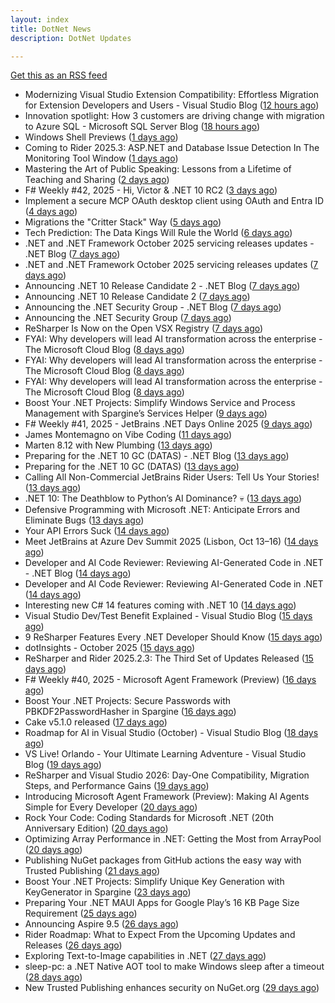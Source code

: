 ```yaml
---
layout: index
title: DotNet News
description: DotNet Updates

---
```


[Get this as an RSS feed](/dotnet.rss)

<!-- news_marker starts -->
- Modernizing Visual Studio Extension Compatibility: Effortless Migration for Extension Developers and Users - Visual Studio Blog ([12 hours ago](https://dotnetkicks.com/r/732859?url=https://devblogs.microsoft.com/visualstudio/modernizing-visual-studio-extension-compatibility-effortless-migration-for-extension-developers-and-users/))
- Innovation spotlight: How 3 customers are driving change with migration to Azure SQL - Microsoft SQL Server Blog ([18 hours ago](https://dotnetkicks.com/r/732814?url=https://www.microsoft.com/en-us/sql-server/blog/2025/10/20/innovation-spotlight-how-3-customers-are-driving-change-with-migration-to-azure-sql/))
- Windows Shell Previews ([1 days ago](https://dotnetkicks.com/r/732795?url=https://textslashplain.com/2025/10/20/windows-shell-previews/))
- Coming to Rider 2025.3: ASP.NET and Database Issue Detection In The Monitoring Tool Window ([1 days ago](https://blog.jetbrains.com/dotnet/2025/10/20/rider-2025-3-asp-dotnet-and-database-issue-monitoring/))
- Mastering the Art of Public Speaking: Lessons from a Lifetime of Teaching and Sharing ([2 days ago](https://dotnettips.wordpress.com/2025/10/19/mastering-the-art-of-public-speaking-lessons-from-a-lifetime-of-teaching-and-sharing/))
- F# Weekly #42, 2025 - Hi, Victor &amp; .NET 10 RC2 ([3 days ago](https://dotnetkicks.com/r/732696?url=https://sergeytihon.com/2025/10/18/f-weekly-42-2025-hi-victor-net-10-rc2/))
- Implement a secure MCP OAuth desktop client using OAuth and Entra ID ([4 days ago](https://dotnetkicks.com/r/732629?url=https://damienbod.com/2025/10/16/implement-a-secure-mcp-oauth-desktop-client-using-oauth-and-entra-id/))
- Migrations the "Critter Stack" Way ([5 days ago](https://dotnetkicks.com/r/732627?url=https://jeremydmiller.com/2025/10/16/migrationsthe-critter-stack-way/))
- Tech Prediction: The Data Kings Will Rule the World ([6 days ago](https://dotnettips.wordpress.com/2025/10/15/tech-prediction-the-data-kings-will-rule-the-world/))
- .NET and .NET Framework October 2025 servicing releases updates - .NET Blog ([7 days ago](https://dotnetkicks.com/r/732496?url=https://devblogs.microsoft.com/dotnet/dotnet-and-dotnet-framework-october-2025-servicing-updates/))
- .NET and .NET Framework October 2025 servicing releases updates ([7 days ago](https://devblogs.microsoft.com/dotnet/dotnet-and-dotnet-framework-october-2025-servicing-updates/))
- Announcing .NET 10 Release Candidate 2 - .NET Blog ([7 days ago](https://dotnetkicks.com/r/732482?url=https://devblogs.microsoft.com/dotnet/dotnet-10-rc-2/))
- Announcing .NET 10 Release Candidate 2 ([7 days ago](https://devblogs.microsoft.com/dotnet/dotnet-10-rc-2/))
- Announcing the .NET Security Group - .NET Blog ([7 days ago](https://dotnetkicks.com/r/732449?url=https://devblogs.microsoft.com/dotnet/announcing-dotnet-security-group/))
- Announcing the .NET Security Group ([7 days ago](https://devblogs.microsoft.com/dotnet/announcing-dotnet-security-group/))
- ReSharper Is Now on the Open VSX Registry ([7 days ago](https://blog.jetbrains.com/dotnet/2025/10/14/resharper-open-vsx/))
- FYAI: Why developers will lead AI transformation across the enterprise  -  The Microsoft Cloud Blog ([8 days ago](https://dotnetkicks.com/r/732384?url=https://www.microsoft.com/en-us/microsoft-cloud/blog/2025/10/13/fyai-why-developers-will-lead-ai-transformation-across-the-enterprise/))
- FYAI: Why developers will lead AI transformation across the enterprise  -  The Microsoft Cloud Blog ([8 days ago](https://dotnetkicks.com/r/732383?url=https://www.microsoft.com/en-us/microsoft-cloud/blog/2025/10/13/fyai-why-developers-will-lead-ai-transformation-across-the-enterprise/))
- FYAI: Why developers will lead AI transformation across the enterprise  -  The Microsoft Cloud Blog ([8 days ago](https://dotnetkicks.com/r/732382?url=https://www.microsoft.com/en-us/microsoft-cloud/blog/2025/10/13/fyai-why-developers-will-lead-ai-transformation-across-the-enterprise/))
- Boost Your .NET Projects: Simplify Windows Service and Process Management with Spargine’s Services Helper ([9 days ago](https://dotnettips.wordpress.com/2025/10/12/boost-your-net-projects-simplify-windows-service-and-process-management-with-spargines-services-helper/))
- F# Weekly #41, 2025 - JetBrains .NET Days Online 2025 ([9 days ago](https://dotnetkicks.com/r/732324?url=https://sergeytihon.com/2025/10/11/f-weekly-41-2025-jetbrains-net-days-online-2025/))
- James Montemagno on Vibe Coding ([11 days ago](https://dotnetkicks.com/r/732297?url=https://jesseliberty.com/2025/10/10/james-montemagno-on-vibe-coding/))
- Marten 8.12 with New Plumbing ([13 days ago](https://dotnetkicks.com/r/732154?url=https://jeremydmiller.com/2025/10/08/marten-8-12-with-new-plumbing/))
- Preparing for the .NET 10 GC (DATAS) - .NET Blog ([13 days ago](https://dotnetkicks.com/r/732105?url=https://devblogs.microsoft.com/dotnet/preparing-for-dotnet-10-gc/))
- Preparing for the .NET 10 GC (DATAS) ([13 days ago](https://devblogs.microsoft.com/dotnet/preparing-for-dotnet-10-gc/))
- Calling All Non-Commercial JetBrains Rider Users: Tell Us Your Stories! ([13 days ago](https://blog.jetbrains.com/dotnet/2025/10/08/calling-all-non-commercial-rider-users/))
- .NET 10: The Deathblow to Python’s AI Dominance? 💀 ([13 days ago](https://dotnetkicks.com/r/732018?url=https://www.gapvelocity.ai/blog/dotnet10-smacks-down-python-ai))
- Defensive Programming with Microsoft .NET: Anticipate Errors and Eliminate Bugs ([13 days ago](https://dotnettips.wordpress.com/2025/10/08/defensive-programming-with-microsoft-net-anticipate-errors-and-eliminate-bugs/))
- Your API Errors Suck ([14 days ago](https://dotnetkicks.com/r/732016?url=https://codeopinion.com/your-api-errors-suck-heres-how-to-fix-them/))
- Meet JetBrains at Azure Dev Summit 2025 (Lisbon, Oct 13–16) ([14 days ago](https://blog.jetbrains.com/dotnet/2025/10/07/meet-jetbrains-at-azure-dev-summit-2025/))
- Developer and AI Code Reviewer: Reviewing AI-Generated Code in .NET - .NET Blog ([14 days ago](https://dotnetkicks.com/r/731942?url=https://devblogs.microsoft.com/dotnet/developer-and-ai-code-reviewer-reviewing-ai-generated-code-in-dotnet/))
- Developer and AI Code Reviewer: Reviewing AI-Generated Code in .NET ([14 days ago](https://devblogs.microsoft.com/dotnet/developer-and-ai-code-reviewer-reviewing-ai-generated-code-in-dotnet/))
- Interesting new C# 14 features coming with .NET 10 ([14 days ago](https://dotnetkicks.com/r/731858?url=https://thomaslevesque.com/2025/04/11/interesting-new-csharp-14-features-coming-with-net-10/))
- Visual Studio Dev/Test Benefit Explained - Visual Studio Blog ([15 days ago](https://dotnetkicks.com/r/731713?url=https://devblogs.microsoft.com/visualstudio/visual-studio-dev-test-benefit-explained/))
- 9 ReSharper Features Every .NET Developer Should Know ([15 days ago](https://blog.jetbrains.com/dotnet/2025/10/06/9-resharper-features-every-dotnet-developer-should-know/))
- dotInsights  -  October 2025 ([15 days ago](https://blog.jetbrains.com/dotnet/2025/10/06/dotinsights-october-2025/))
- ReSharper and Rider 2025.2.3: The Third Set of Updates Released ([15 days ago](https://blog.jetbrains.com/dotnet/2025/10/06/resharper-and-rider-2025-2-3/))
- F# Weekly #40, 2025 - Microsoft Agent Framework (Preview) ([16 days ago](https://dotnetkicks.com/r/731636?url=https://sergeytihon.com/2025/10/04/f-weekly-40-2025-microsoft-agent-framework-preview/))
- Boost Your .NET Projects: Secure Passwords with PBKDF2PasswordHasher in Spargine ([16 days ago](https://dotnettips.wordpress.com/2025/10/05/boost-your-net-projects-secure-passwords-with-pbkdf2passwordhasher-in-spargine/))
- Cake v5.1.0 released ([17 days ago](https://dotnetkicks.com/r/731623?url=https://cakebuild.net/blog/2025/10/cake-v5.1.0-released))
- Roadmap for AI in Visual Studio (October) - Visual Studio Blog ([18 days ago](https://dotnetkicks.com/r/731595?url=https://devblogs.microsoft.com/visualstudio/roadmap-for-ai-in-visual-studio-october/))
- VS Live! Orlando - Your Ultimate Learning Adventure - Visual Studio Blog ([19 days ago](https://dotnetkicks.com/r/731543?url=https://devblogs.microsoft.com/visualstudio/visual-studio-live-orlando-2025/))
- ReSharper and Visual Studio 2026: Day-One Compatibility, Migration Steps, and Performance Gains ([19 days ago](https://blog.jetbrains.com/dotnet/2025/10/02/resharper-and-visual-studio-2026/))
- Introducing Microsoft Agent Framework (Preview): Making AI Agents Simple for Every Developer ([20 days ago](https://devblogs.microsoft.com/dotnet/introducing-microsoft-agent-framework-preview/))
- Rock Your Code: Coding Standards for Microsoft .NET (20th Anniversary Edition) ([20 days ago](https://dotnettips.wordpress.com/2025/10/01/rock-your-code-coding-standards-for-microsoft-net-20th-anniversary-edition/))
- Optimizing Array Performance in .NET: Getting the Most from ArrayPool ([20 days ago](https://dotnettips.wordpress.com/2025/10/01/optimizing-array-performance-in-net-getting-the-most-from-arraypool/))
- Publishing NuGet packages from GitHub actions the easy way with Trusted Publishing ([21 days ago](https://andrewlock.net/easily-publishing-nuget-packages-from-github-actions-with-trusted-publishing/))
- Boost Your .NET Projects: Simplify Unique Key Generation with KeyGenerator in Spargine ([23 days ago](https://dotnettips.wordpress.com/2025/09/28/boost-your-net-projects-simplify-unique-key-generation-with-keygenerator-in-spargine/))
- Preparing Your .NET MAUI Apps for Google Play’s 16 KB Page Size Requirement ([25 days ago](https://devblogs.microsoft.com/dotnet/maui-google-play-16-kb-page-size-support/))
- Announcing Aspire 9.5 ([26 days ago](https://devblogs.microsoft.com/dotnet/announcing-dotnet-aspire-95/))
- Rider Roadmap: What to Expect From the Upcoming Updates and Releases ([26 days ago](https://blog.jetbrains.com/dotnet/2025/09/25/rider-rider-roadmap-2025-3/))
- Exploring Text-to-Image capabilities in .NET ([27 days ago](https://devblogs.microsoft.com/dotnet/explore-text-to-image-dotnet/))
- sleep-pc: a .NET Native AOT tool to make Windows sleep after a timeout ([28 days ago](https://andrewlock.net/sleep-pc-a-dotnet-tool-to-make-windows-sleep-after-a-timeout/))
- New Trusted Publishing enhances security on NuGet.org ([29 days ago](https://devblogs.microsoft.com/dotnet/enhanced-security-is-here-with-the-new-trust-publishing-on-nuget-org/))

<!-- news_marker ends -->
